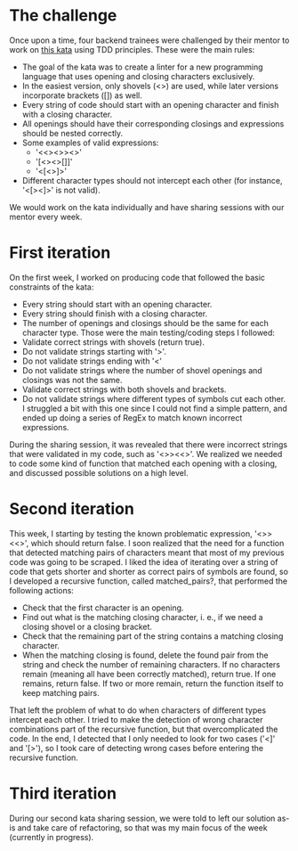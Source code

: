 # The challenge

Once upon a time, four backend trainees were challenged by their mentor to work on [this kata](https://zerolivedev.gitlab.io/katayuno-jekill/kata/2022/09/15/CodeSyntax.html) using TDD principles. These were the main rules:

- The goal of the kata was to create a linter for a new programming language that uses opening and closing characters exclusively.
- In the easiest version, only shovels (<>) are used, while later versions incorporate brackets ([]) as well.
- Every string of code should start with an opening character and finish with a closing character.
- All openings should have their corresponding closings and expressions should be nested correctly.
- Some examples of valid expressions:
    - '<<><>><>'
    - '[<><>[]]'
    - '<[<>]>'
- Different character types should not intercept each other (for instance, '<[><]>' is not valid).

We would work on the kata individually and have sharing sessions with our mentor every week.

# First iteration

On the first week, I worked on producing code that followed the basic constraints of the kata:
- Every string should start with an opening character.
- Every string should finish with a closing character.
- The number of openings and closings should be the same for each character type.
Those were the main testing/coding steps I followed:
- Validate correct strings with shovels (return true).
- Do not validate strings starting with '>'.
- Do not validate strings ending with '<'
- Do not validate strings where the number of shovel openings and closings was not the same.
- Validate correct strings with both shovels and brackets.
- Do not validate strings where different types of symbols cut each other. I struggled a bit with this one since I could not find a simple pattern, and ended up doing a series of RegEx to match known incorrect expressions.

During the sharing session, it was revealed that there were incorrect strings that were validated in my code, such as '<>><<>'. We realized we needed to code some kind of function that matched each opening with a closing, and discussed possible solutions on a high level.

# Second iteration
This week, I starting by testing the known problematic expression, '<>><<>', which should return false. I soon realized that the need for a function that detected matching pairs of characters meant that most of my previous code was going to be scraped.
I liked the idea of iterating over a string of code that gets shorter and shorter as correct pairs of symbols are found, so I developed a recursive function, called matched_pairs?, that performed the following actions:
- Check that the first character is an opening.
- Find out what is the matching closing character, i. e., if we need a closing shovel or a closing bracket.
- Check that the remaining part of the string contains a matching closing character.
- When the matching closing is found, delete the found pair from the string and check the number of remaining characters. If no characters remain (meaning all have been correctly matched), return true. If one remains, return false. If two or more remain, return the function itself to keep matching pairs.

That left the problem of what to do when characters of different types intercept each other. I tried to make the detection of wrong character combinations part of the recursive function, but that overcomplicated the code. In the end, I detected that I only needed to look for two cases ('<]' and '[>'), so I took care of detecting wrong cases before entering the recursive function.

# Third iteration
During our second kata sharing session, we were told to left our solution as-is and take care of refactoring, so that was my main focus of the week (currently in progress).